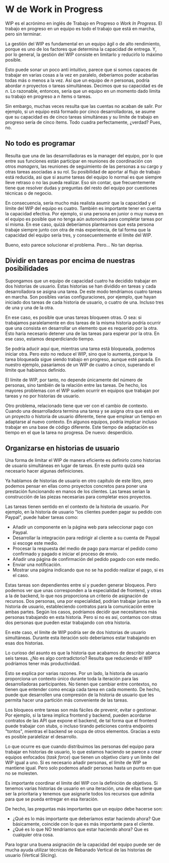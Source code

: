# W de Work in Progress

WIP es el acrónimo en inglés de Trabajo en Progreso o _Work In Progress_. El trabajo en progreso en un equipo es todo el trabajo que está en marcha, pero sin terminar.

La gestión del WIP es fundamental en un equipo ágil o de alto rendimiento, porque es uno de los factores que determina la capacidad de entrega. Y, por lo general, la gestión del WIP consiste en limitarlo y reducirlo lo máximo posible.

Esto puede sonar un poco anti intuitivo, parece que si somos capaces de trabajar en varias cosas a la vez en paralelo, deberíamos poder acabarlas todas más o menos a la vez. Así que un equipo de _n_ personas, podría abordar _n_ proyectos o tareas simultáneas. Decimos que su capacidad es de _n_. Lo razonable, entonces, sería que un equipo en un momento dado limita su trabajo en progreso a _n_ ítems o tareas.

Sin embargo, muchas veces resulta que las cuentas no acaban de salir. Por ejemplo, si un equipo está formado por cinco desarrolladoras, se asume que su capacidad es de cinco tareas simultáneas y su límite de trabajo en progreso sería de cinco ítems. Todo cuadra perfectamente, ¿verdad? Pues, no.

## No todo es programar

Resulta que una de las desarrolladoras es la manager del equipo, por lo que entre sus funciones están participar en reuniones de coordinación con otros _managers_, las reuniones de seguimiento de las personas a su cargo y otras tareas asociadas a su rol. Su posibilidad de aportar al flujo de trabajo está reducida, asi que si asume tareas del equipo lo normal es que siempre lleve retraso o no las pueda realizar. Eso sin contar, que frecuentemente tiene que resolver dudas y preguntas del resto del equipo por cuestiones técnicas o de negocio.

En consecuencia, sería mucho más realista asumir que la capacidad y el límite del WIP del equipo es cuatro. También es importante tener en cuenta la capacidad efectiva. Por ejemplo, si una persona en junior o muy nueva en el equipo es posible que no tenga aún autonomía para completar tareas por sí misma. En ese caso, quizá deberíamos plantearnos que esta persona trabaje siempre junto con otra de más experiencia, de tal forma que la capacidad del equipo sería tres, y consecuentemente el límite del WIP.

Bueno, esto parece solucionar el problema. Pero... No tan deprisa.

## Dividir en tareas por encima de nuestras posibilidades

Supongamos que un equipo de capacidad cuatro ha decidido trabajar en dos historias de usuario. Estas historias se han dividido en tareas y cada desarrolladora se asigna una tarea. De este modo tendríamos cuatro tareas en marcha. Son posibles varias configuraciones, por ejemplo, que hayan iniciado dos tareas de cada historia de usuario, o cuatro de una. Incluso tres de una y una de la otra.

En ese caso, es posible que unas tareas bloqueen otras. O sea: si trabajamos paralelamente en dos tareas de la misma historia podría ocurrir que una consista en desarrollar un elemento que es requerido por la otra. Esto haría necesario detener una de las tareas para esperar por la otra. En ese caso, estamos desperdiciando tiempo.

Se podría aducir aquí que, mientras una tarea está bloqueada, podemos iniciar otra. Pero esto no reduce el WIP, sino que lo aumenta, porque la tarea bloqueada sigue siendo trabajo en progreso, aunque esté parada. En nuestro ejemplo, pasaríamos de un WIP de cuatro a cinco, superando el límite que habíamos definido.

El límite de WIP, por tanto, no depende únicamente del número de personas, sino también de la relación entre las tareas. De hecho, los mayores problemas con el WIP suelen ocurrir en equipos que trabajan por tareas y no por historias de usuario.

Otro problema, relacionado tiene que ver con el cambio de contexto. Cuando una desarrolladora termina una tarea y se asigna otra que está en un proyecto o historia de usuario diferente, tiene que emplear un tiempo en adaptarse al nuevo contexto. En algunos equipos, podría implicar incluso trabajar en una base de código diferente. Este tiempo de adaptación es tiempo en el que la tarea no progresa. De nuevo: desperdicio.

## Organizarse en historias de usuario

Una forma de limitar el WIP de manera eficiente es definirlo como historias de usuario simultáneas en lugar de tareas. En este punto quizá sea necesario hacer algunas definiciones.

Ya hablamos de historias de usuario en otro capítulo de este libro, pero podemos pensar en ellas como proyectos concretos para poner una prestación funcionando en manos de los clientes. Las tareas serían la construcción de las piezas necesarias para completar esos proyectos.

Las tareas tienen sentido en el contexto de la historia de usuario. Por ejemplo, en la historia de usuario "los clientes pueden pagar su pedido con Paypal", puede haber tareas como:

* Añadir un componente en la página web para seleccionar pago con Paypal.
* Desarrollar la integración para redirigir al cliente a su cuenta de Paypal si escoge este medio.
* Procesar la respuesta del medio de pago para marcar el pedido como confirmado y pagado e iniciar el proceso de envío.
* Añadir una página de confirmación del pedido pagado con este medio.
* Enviar una notificación.
* Mostrar una página indicando que no se ha podido realizar el pago, si es el caso.

Estas tareas son dependientes entre sí y pueden generar bloqueos. Pero podemos ver que unas corresponden a la especialidad de frontend, y otras a la de backend, lo que nos proporciona un criterio de asignación de recursos. Dos personas, una por especialidad, podrían trabajar juntas en la historia de usuario, estableciendo contratos para la comunicación entre ambas partes. Según los casos, podríamos decidir que necesitamos más personas trabajando en esta historia. Pero si no es así, contamos con otras dos personas que pueden estar trabajando con otra historia.

En este caso, el límite de WIP podría ser de dos historias de usuario simultáneas. Durante esta iteración solo deberíamos estar trabajando en esas dos historias.

Lo curioso del asunto es que la historia que acabamos de describir abarca seis tareas. ¿No es algo contradictorio? Resulta que reduciendo el WIP podríamos tener más productividad.

Esto se explica por varias razones. Por un lado, la historia de usuario proporciona un contexto único durante toda la iteración para las desarrolladoras participantes. No tienen que cambiar entre contextos, no tienen que entender como encaja cada tarea en cada momento. De hecho, puede que desarrollen una compresión de la historia de usuario que les permita hacer una partición más conveniente de las tareas.

Los bloqueos entre tareas son más fáciles de prevenir, evitar o gestionar. Por ejemplo, si la tarea implica frontend y backend, pueden acordarse contratos de las API que expone el backend, de tal forma que el frontend puede trabajar con stubs, o incluso tirando peticiones contra endpoints "tontos", mientras el backend se ocupa de otros elementos. Gracias a esto es posible paralelizar el desarrollo.

Lo que ocurre es que cuando distribuimos las personas del equipo para trabajar en historias de usuario, lo que estamos haciendo se parece a crear equipos enfocados (_task force_) que tienen un objetivo claro y un límite del WIP igual a uno. Si es necesario añadir personas, el límite de WIP se mantiene igual. Pero solo podemos añadir personas hasta un punto en que no se molesten.

Es importante coordinar el límite del WIP con la definición de objetivos. Si tenemos varias historias de usuario en una iteración, una de ellas tiene que ser la prioritaria y tenemos que asignarle todos los recursos que admita para que se pueda entregar en esa iteración.

De hecho, las preguntas más importantes que un equipo debe hacerse son:

* ¿Qué es lo más importante que deberíamos estar haciendo ahora? Que básicamente, coincide con lo que es más importante para el cliente.
* ¿Qué es lo que NO tendríamos que estar haciendo ahora? Que es cualquier otra cosa.

Para lograr una buena asignación de la capacidad del equipo puede ser de mucha ayuda utilizar técnicas de Rebanado Vertical de las historias de usuario (Vertical Slicing).
